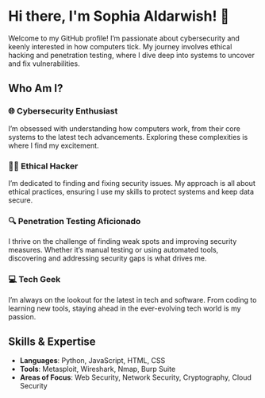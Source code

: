 # Hi there, I'm Sophia Aldarwish! 👋

Welcome to my GitHub profile! I’m passionate about cybersecurity and keenly interested in how computers tick. My journey involves ethical hacking and penetration testing, where I dive deep into systems to uncover and fix vulnerabilities.

## Who Am I?

### 🌐 Cybersecurity Enthusiast
I’m obsessed with understanding how computers work, from their core systems to the latest tech advancements. Exploring these complexities is where I find my excitement.

### 🕵️‍♂️ Ethical Hacker
I’m dedicated to finding and fixing security issues. My approach is all about ethical practices, ensuring I use my skills to protect systems and keep data secure.

### 🔍 Penetration Testing Aficionado
I thrive on the challenge of finding weak spots and improving security measures. Whether it’s manual testing or using automated tools, discovering and addressing security gaps is what drives me.

### 💻 Tech Geek
I’m always on the lookout for the latest in tech and software. From coding to learning new tools, staying ahead in the ever-evolving tech world is my passion.

## Skills & Expertise

- **Languages**: Python, JavaScript, HTML, CSS
- **Tools**: Metasploit, Wireshark, Nmap, Burp Suite
- **Areas of Focus**: Web Security, Network Security, Cryptography, Cloud Security
